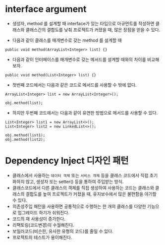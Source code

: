 # interface argument
* 생성자, method 를 설계할 때 interface가 있는 타입으로 아규먼트를 작성하면 클래스와 클래스간의 결합도를 낮춰 프로젝트가 커졌을 때, 많은 장점을 얻을 수 있다.

* 다음과 같이 클래스를 매개변수로 갖는 method 를 설계할 때
```
public void method(ArrayList<Integer> list) {}
```
* 다음과 같이 인터페이스를 매개변수로 갖는 메서드를 설계할 때와의 차이를 비교해보자.
```
public void method(List<Integer> list) {}
```
* 첫번째 코드에서는 다음과 같은 코드로 메서드를 사용할 수 밖에 없다.
```
ArrayList<Integer> list = new ArrayList<Integer>();

obj.method(list);
```
* 하지만 두번째 코드에서는 다음과 같이 유연한 방법으로 메서드를 사용할 수 있다.
```
List<Integer> list1 = new ArrayList<>();
List<Integer> list2 = new LinkedList<>();

obj.method(list1);
obj.method(list2);
```

# Dependency Inject 디자인 패턴
* 클래스에서 사용하는 ```데이터 객체``` 또는 ```서비스 객체``` 등을 클래스 코드에서 직접 초기화하지 않고, 생성자 또는 setter() 등을 통하여 주입받는 방식.
* 클래스코드에서 다른 클래스의 객체를 직접 생성하여 사용하는 코드는 클래스와 클래스의 결합도를 높여 프로젝트가 커졌을 때, 유지보수에서 많은 불편함을 야기할 수 있다.
* 의존성주입 패턴을 사용하면 공통적으로 수행하는 한 개의 클래스를 다양한 기능으로 업그레이드 하기가 쉬워진다.
* 코드의 재 사용성이 증가한다.
* 리팩토링(코드변경)이 수월해진다.
* 보일러코드(비슨한, 유사한 유형의 코드)를 줄일 수 있다.
* 프로젝트의 테스트가 용이해진다.


